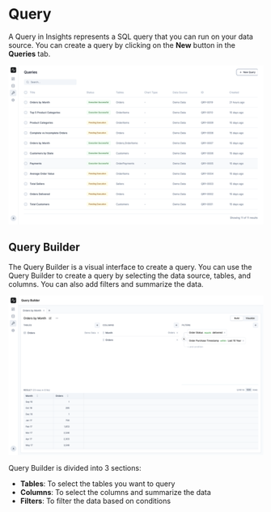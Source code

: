# Query

A Query in Insights represents a SQL query that you can run on your data source. You can create a query by clicking on the **New** button in the **Queries** tab.

![Query](./images/query-list.png)

## Query Builder

The Query Builder is a visual interface to create a query. You can use the Query Builder to create a query by selecting the data source, tables, and columns. You can also add filters and summarize the data.

![Query Builder](./images/query-builder.png)

Query Builder is divided into 3 sections:

- **Tables**: To select the tables you want to query
- **Columns**: To select the columns and summarize the data
- **Filters**: To filter the data based on conditions
